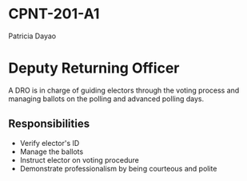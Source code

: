# CPNT-201-A1
Patricia Dayao
# Deputy Returning Officer
A DRO is in charge of guiding electors through the voting process and managing ballots on the polling and advanced polling days.

## Responsibilities
- Verify elector's ID
- Manage the ballots
- Instruct elector on voting procedure
- Demonstrate professionalism by being courteous and polite
